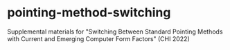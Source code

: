 # pointing-method-switching
Supplemental materials for "Switching Between Standard Pointing Methods with Current and Emerging Computer Form Factors" (CHI 2022)
